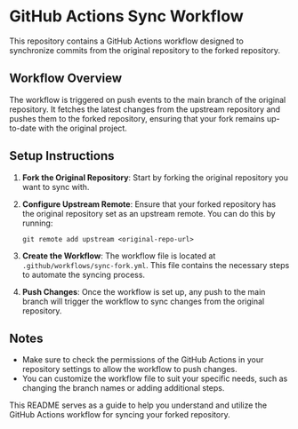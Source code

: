 # GitHub Actions Sync Workflow

This repository contains a GitHub Actions workflow designed to synchronize commits from the original repository to the forked repository. 

## Workflow Overview

The workflow is triggered on push events to the main branch of the original repository. It fetches the latest changes from the upstream repository and pushes them to the forked repository, ensuring that your fork remains up-to-date with the original project.

## Setup Instructions

1. **Fork the Original Repository**: Start by forking the original repository you want to sync with.

2. **Configure Upstream Remote**: Ensure that your forked repository has the original repository set as an upstream remote. You can do this by running:
   ```
   git remote add upstream <original-repo-url>
   ```

3. **Create the Workflow**: The workflow file is located at `.github/workflows/sync-fork.yml`. This file contains the necessary steps to automate the syncing process.

4. **Push Changes**: Once the workflow is set up, any push to the main branch will trigger the workflow to sync changes from the original repository.

## Notes

- Make sure to check the permissions of the GitHub Actions in your repository settings to allow the workflow to push changes.
- You can customize the workflow file to suit your specific needs, such as changing the branch names or adding additional steps.

This README serves as a guide to help you understand and utilize the GitHub Actions workflow for syncing your forked repository.